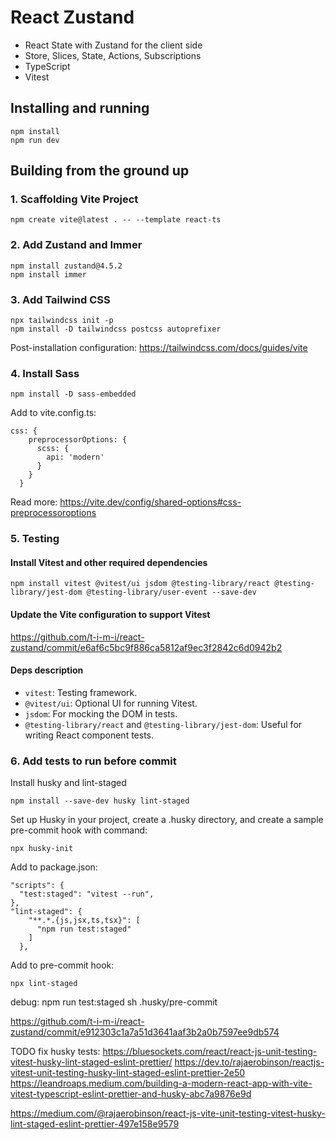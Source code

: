 # React Zustand
- React State with Zustand for the client side
- Store, Slices, State, Actions, Subscriptions
- TypeScript
- Vitest

## Installing and running
```
npm install
npm run dev
```

## Building from the ground up

### 1. Scaffolding Vite Project
```
npm create vite@latest . -- --template react-ts
```

### 2. Add Zustand and Immer
```
npm install zustand@4.5.2
npm install immer
```

### 3. Add Tailwind CSS 
```
npx tailwindcss init -p
npm install -D tailwindcss postcss autoprefixer
```
Post-installation configuration: https://tailwindcss.com/docs/guides/vite

### 4. Install Sass
```
npm install -D sass-embedded
```
Add to vite.config.ts:
```
css: {
    preprocessorOptions: {
      scss: {
        api: 'modern'
      }
    }
  }
```

Read more: https://vite.dev/config/shared-options#css-preprocessoroptions

### 5. Testing

#### Install Vitest and other required dependencies
```
npm install vitest @vitest/ui jsdom @testing-library/react @testing-library/jest-dom @testing-library/user-event --save-dev
```
#### Update the Vite configuration to support Vitest

https://github.com/t-i-m-i/react-zustand/commit/e6af6c5bc9f886ca5812af9ec3f2842c6d0942b2

#### Deps description

- `vitest`: Testing framework.
- `@vitest/ui`: Optional UI for running Vitest.
- `jsdom`: For mocking the DOM in tests.
- `@testing-library/react` and `@testing-library/jest-dom`: Useful for writing React component tests.

### 6. Add tests to run before commit

Install husky and lint-staged
```
npm install --save-dev husky lint-staged
```
Set up Husky in your project, create a .husky directory, and create a sample pre-commit hook with command:
```
npx husky-init
```

Add to package.json:
```
"scripts": {
  "test:staged": "vitest --run",
},
"lint-staged": {
    "**.*.{js,jsx,ts,tsx}": [
      "npm run test:staged"
    ]
  },
```

Add to pre-commit hook:
```
npx lint-staged
```

debug:
npm run test:staged
sh .husky/pre-commit

https://github.com/t-i-m-i/react-zustand/commit/e912303c1a7a51d3641aaf3b2a0b7597ee9db574

TODO fix husky tests:
https://bluesockets.com/react/react-js-unit-testing-vitest-husky-lint-staged-eslint-prettier/
https://dev.to/rajaerobinson/reactjs-vitest-unit-testing-husky-lint-staged-eslint-prettier-2e50
https://leandroaps.medium.com/building-a-modern-react-app-with-vite-vitest-typescript-eslint-prettier-and-husky-abc7a9876e9d

https://medium.com/@rajaerobinson/react-js-vite-unit-testing-vitest-husky-lint-staged-eslint-prettier-497e158e9579
